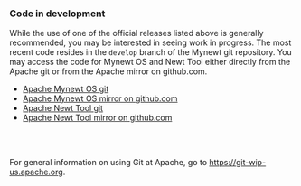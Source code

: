 

### <font style="font-weight:bold"> Code in development </font>

While the use of one of the official releases listed above is generally recommended, you may be interested in seeing work in progress. The most recent code resides in the `develop` branch of the Mynewt git repository. You may access the code for Mynewt OS and Newt Tool either directly from the Apache git or from the Apache mirror on github.com.

* [Apache Mynewt OS git](https://git-wip-us.apache.org/repos/asf/incubator-mynewt-larva.git)
* [Apache Mynewt OS mirror on github.com](https://github.com/apache/incubator-mynewt-larva)
* [Apache Newt Tool git](https://git-wip-us.apache.org/repos/asf/incubator-mynewt-newt.git)
* [Apache Newt Tool mirror on github.com](https://github.com/apache/incubator-mynewt-newt)

<br>
<br>

For general information on using Git at Apache, go to https://git-wip-us.apache.org.


<br>
<br>


